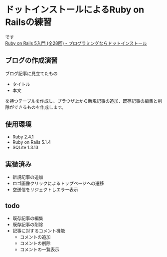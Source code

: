 # ドットインストールによるRuby on Railsの練習

です  
[Ruby on Rails 5入門 (全28回) - プログラミングならドットインストール](https://dotinstall.com/lessons/basic_rails_v3)


## ブログの作成演習

ブログ記事に見立てたもの

* タイトル
* 本文  

を持つテーブルを作成し、ブラウザ上から新規記事の追加、既存記事の編集と削除ができるものを作成します。

## 使用環境

* Ruby 2.4.1
* Ruby on Rails 5.1.4
* SQLite 1.3.13

## 実装済み

* 新規記事の追加
* ロゴ画像クリックによるトップページへの遷移
* 空送信をリジェクトしエラー表示

## todo

* 既存記事の編集
* 既存記事の削除
* 記事に対するコメント機能
    * コメントの追加
    * コメントの削除
    * コメントの一覧表示